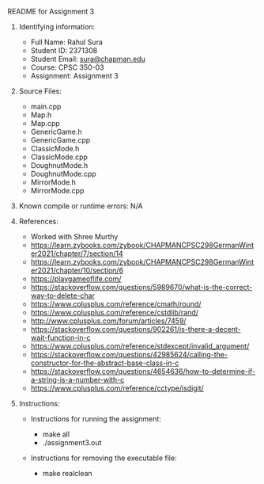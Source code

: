 README for Assignment 3

1)  Identifying	information:
    - Full Name: Rahul Sura
    - Student ID: 2371308
    - Student Email: sura@chapman.edu
    - Course: CPSC 350-03
    - Assignment: Assignment 3

2)  Source Files:
    - main.cpp
    - Map.h
    - Map.cpp
    - GenericGame.h
    - GenericGame.cpp
    - ClassicMode.h
    - ClassicMode.cpp
    - DoughnutMode.h
    - DoughnutMode.cpp
    - MirrorMode.h
    - MirrorMode.cpp

3)  Known compile or runtime errors: N/A

4)  References:
    - Worked with Shree Murthy
    - https://learn.zybooks.com/zybook/CHAPMANCPSC298GermanWinter2021/chapter/7/section/14
    - https://learn.zybooks.com/zybook/CHAPMANCPSC298GermanWinter2021/chapter/10/section/6
    - https://playgameoflife.com/
    - https://stackoverflow.com/questions/5989670/what-is-the-correct-way-to-delete-char
    - https://www.cplusplus.com/reference/cmath/round/
    - https://www.cplusplus.com/reference/cstdlib/rand/
    - http://www.cplusplus.com/forum/articles/7459/
    - https://stackoverflow.com/questions/902261/is-there-a-decent-wait-function-in-c
    - https://www.cplusplus.com/reference/stdexcept/invalid_argument/
    - https://stackoverflow.com/questions/42985624/calling-the-constructor-for-the-abstract-base-class-in-c
    - https://stackoverflow.com/questions/4654636/how-to-determine-if-a-string-is-a-number-with-c
    - https://www.cplusplus.com/reference/cctype/isdigit/

5) Instructions:
    - Instructions for running the assignment:
        - make all
        - ./assignment3.out

    - Instructions for removing the executable file:
        - make realclean
